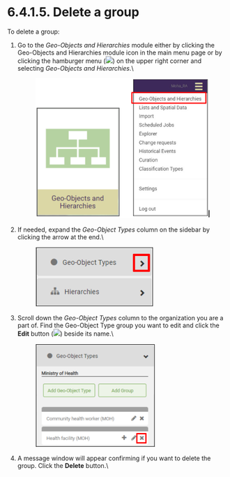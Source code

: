 # 6.4.1.5. Delete a group

To delete a group:

1.  Go to the _Geo-Objects and Hierarchies_ module either by clicking the Geo-Objects and Hierarchies module icon in the main menu page or by clicking the hamburger menu (![](https://lh3.googleusercontent.com/iuPmL\_Z1smFoRNK34qpVh9--96pLjj8A-P4QdCAlpcvxkSIfD3bihusMrW6MlenmddHse4DMtkIfNaLzts2tH95aM8vei5RBC6-FuLkbYRi4j4V9LiSgid0KfK2wPUgPo-Oim\_IF7FqvJW8Ck-ESi0sPLJ2Hi6rets24LbXMhLUD7h3zOJePImZz)) on the upper right corner and selecting _Geo-Objects and Hierarchies_.\


    <figure><img src="../../../../../.gitbook/assets/image (1) (1) (1) (1).png" alt=""><figcaption></figcaption></figure>
2.  If needed, expand the _Geo-Object Types_ column on the sidebar by clicking the arrow at the end.\


    <figure><img src="../../../../../.gitbook/assets/image (6) (1) (1).png" alt=""><figcaption></figcaption></figure>
3.  Scroll down the _Geo-Object Types_ column to the organization you are a part of. Find the Geo-Object Type group you want to edit and click the **Edit** button (![](https://lh5.googleusercontent.com/eWbIfLxWl4e8EDQxhct0paMJLckzJIfSi1K3wE4RtIDwyiWkSj73jYAYwkyoa-MkAjmqYo96Ete6QlKkUQ0omVtCFnaH6LfJRAPZrmrbDaSTWLHSImgY-cm-4P4S8h-Pgz0K9ql8d1nuIleRLMN\_0Yzbajxj37KP5XNSfKtF3Lhs4O1ZVIK9S3PR)) beside its name.\


    <figure><img src="../../../../../.gitbook/assets/image (9) (1).png" alt=""><figcaption></figcaption></figure>
4.  A message window will appear confirming if you want to delete the group. Click the **Delete** button.\


    <figure><img src="https://lh4.googleusercontent.com/hSN-Kajhuxm1nWz5LJoNuSnBhKxcg_GSJ2V57g3Muy6h7WlXQc-pXGmaVYpnEsrif1OYya0AKkIt4x-hk3PNJF6_JJtlaVeaB_BEW20zX21H7Pkjj5J71xyAMn6Xi5sO85dzScb_V63PVHBUVW-UIgdBmvKSQwT_rE_SqyUiGiVGdSiLbCRPNLwS" alt=""><figcaption></figcaption></figure>
